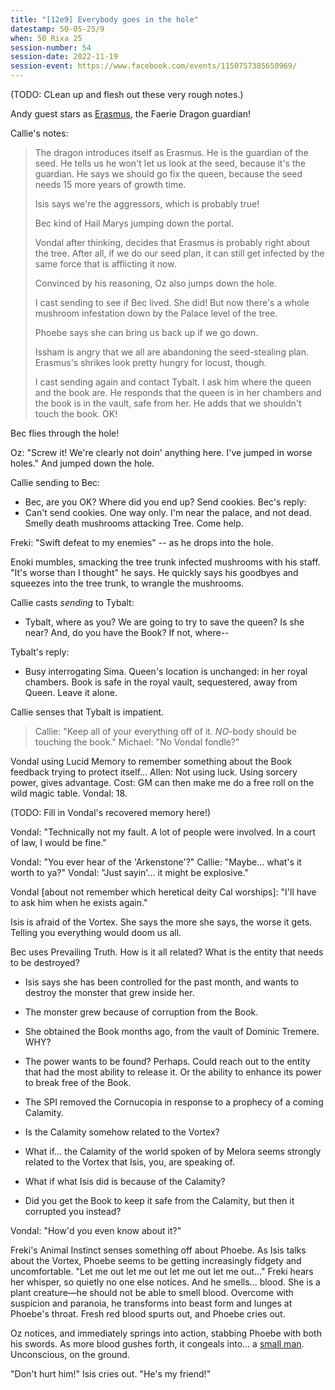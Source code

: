 ```yaml
---
title: "[12e9] Everybody goes in the hole"
datestamp: 50-05-25/9
when: 50 Rixa 25
session-number: 54
session-date: 2022-11-19
session-event: https://www.facebook.com/events/1150757385650969/
---
```


(TODO: CLean up and flesh out these very rough notes.)

Andy guest stars as [Erasmus](..dossiers/erasmus), the Faerie Dragon guardian!

Callie's notes:

> The dragon introduces itself as Erasmus. He is the guardian of the seed. He tells us he won't let us look at the seed, because it's the guardian. He says we should go fix the queen, because the seed needs 15 more years of growth time.
> 
> Isis says we're the aggressors, which is probably true!
> 
> Bec kind of Hail Marys jumping down the portal.
> 
> Vondal after thinking, decides that Erasmus is probably right about the tree. After all, if we do our seed plan, it can still get infected by the same force that is afflicting it now.
> 
> Convinced by his reasoning, Oz also jumps down the hole.
> 
> I cast sending to see if Bec lived. She did! But now there's a whole mushroom infestation down by the Palace level of the tree.
> 
> Phoebe says she can bring us back up if we go down. 
> 
> Issham is angry that we all are abandoning the seed-stealing plan. Erasmus's shrikes look pretty hungry for locust, though.
> 
> I cast sending again and contact Tybalt. I ask him where the queen and the book are. He responds that the queen is in her chambers and the book is in the vault, safe from her. He adds that we shouldn't touch the book. OK!

Bec flies through the hole!

Oz: "Screw it! We're clearly not doin' anything here. I've jumped in worse holes." And jumped down the hole.

Callie sending to Bec:
* Bec, are you OK? Where did you end up? Send cookies.
Bec's reply:
* Can't send cookies. One way only. I'm near the palace, and not dead. Smelly death mushrooms attacking Tree. Come help.

Freki: "Swift defeat to my enemies" -- as he drops into the hole.

Enoki mumbles, smacking the tree trunk infected mushrooms with his staff. "It's worse than I thought" he says. He quickly says his goodbyes and squeezes into the tree trunk, to wrangle the mushrooms.

Callie casts *sending* to Tybalt:
* Tybalt, where as you? We are going to try to save the queen? Is she near? And, do you have the Book? If not, where--

Tybalt's reply:
* Busy interrogating Sima. Queen's location is unchanged: in her royal chambers. Book is safe in the royal vault, sequestered, away from Queen. Leave it alone.

Callie senses that Tybalt is impatient.

> Callie: "Keep all of your everything off of it. *NO*-body should be touching the book."
> Michael: "No Vondal fondle?"

Vondal using Lucid Memory to remember something about the Book feedback trying to protect itself...
Allen: Not using luck. Using sorcery power, gives advantage. Cost: GM can then make me do a free roll on the wild magic table.
Vondal: 18.

(TODO: Fill in Vondal's recovered memory here!)

Vondal: "Technically not my fault. A lot of people were involved. In a court of law, I would be fine."


Vondal: "You ever hear of the 'Arkenstone'?"
Callie: "Maybe... what's it worth to ya?"
Vondal: "Just sayin'... it might be explosive."

Vondal [about not remember which heretical deity Cal worships]: "I'll have to ask him when he exists again."


Isis is afraid of the Vortex. She says the more she says, the worse it gets. Telling you everything would doom us all.

Bec uses Prevailing Truth. How is it all related? What is the entity that needs to be destroyed?

- Isis says she has been controlled for the past month, and wants to destroy the monster that grew inside her.
- The monster grew because of corruption from the Book.
- She obtained the Book months ago, from the vault of Dominic Tremere. WHY?
- The power wants to be found? Perhaps. Could reach out to the entity that had the most ability to release it. Or the ability to enhance its power to break free of the Book.
- The SPI removed the Cornucopia in response to a prophecy of a coming Calamity.
- Is the Calamity somehow related to the Vortex?
- What if... the Calamity of the world spoken of by Melora seems strongly related to the Vortex that Isis, you, are speaking of.
- What if what Isis did is because of the Calamity?

- Did you get the Book to keep it safe from the Calamity, but then it corrupted you instead?

Vondal: "How'd you even know about it?"

Freki's Animal Instinct senses something off about Phoebe. As Isis talks about the Vortex, Phoebe seems to be getting increasingly fidgety and uncomfortable. "Let me out let me out let me out let me out..." Freki hears her whisper, so quietly no one else notices. And he smells... blood. She is a plant creature&mdash;he should not be able to smell blood. Overcome with suspicion and paranoia, he transforms into beast form and lunges at Phoebe's throat. Fresh red blood spurts out, and Phoebe cries out.

Oz notices, and immediately springs into action, stabbing Phoebe with both his swords. As more blood gushes forth, it congeals into... a [small man](../dossiers/peregrine-shackleton). Unconscious, on the ground.

"Don't hurt him!" Isis cries out. "He's my friend!"
